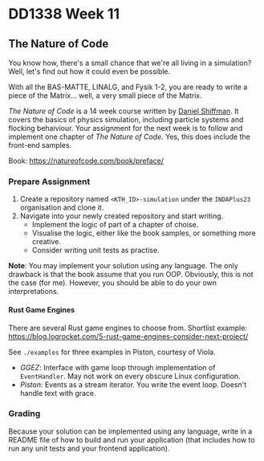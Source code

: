 # DD1338 Week 11

## The Nature of Code

You know how, there's a small chance that we're all living in a simulation? Well, let's find out how it could even be possible.

With all the BAS-MATTE, LINALG, and Fysik 1-2, you are ready to write a piece of the Matrix... well, a very small piece of the Matrix.

_The Nature of Code_ is a 14 week course written by [Daniel Shiffman](https://www.youtube.com/c/TheCodingTrain/featured). It covers the basics of physics simulation, including particle systems and flocking behaiviour. Your assignment for the next week is to follow and implement one chapter of _The Nature of Code_. Yes, this does include the front-end samples.

Book: https://natureofcode.com/book/preface/ 

### Prepare Assignment

1) Create a repository named `<KTH_ID>-simulation` under the `INDAPlus23` organisation and clone it. 
2) Navigate into your newly created repository and start writing.
    - Implement the logic of part of a chapter of choise.
    - Visualise the logic, either like the book samples, or something more creative.
    - Consider writing unit tests as practise.

**Note**: You may implement your solution using any language. The only drawback is that the book assume that you run OOP. Obviously, this is not the case (for me). However, you should be able to do your own interpretations.

#### Rust Game Engines

There are several Rust game engines to choose from. Shortlist example: https://blog.logrocket.com/5-rust-game-engines-consider-next-project/

See `./examples` for three examples in Piston, courtesy of Viola.

- _GGEZ_: Interface with game loop through implementation of `EventHandler`. May not work on every obscure Linux configuration.
- _Piston_: Events as a stream iterator. You write the event loop. Doesn't handle text with grace.

### Grading

Because your solution can be implemented using any language, write in a README file of how to build and run your application (that includes how to run any unit tests and your frontend application).
